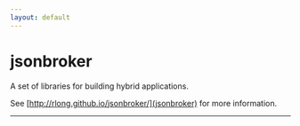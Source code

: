```yaml
---
layout: default
---
```


jsonbroker
==========

A set of libraries for building hybrid applications.

See [http://rlong.github.io/jsonbroker/](jsonbroker) for more information.



----

